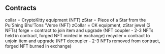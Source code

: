 ## Contracts

collar = CryptoKitty equipment (NFT)
zStar = Piece of a Star from the Pu'Shing Bhu'Tons 'Verse (NFT)
zCollar = CK equipment, zStar jewel (2 NFTs)
forge = contract to join item and upgrade (NFT coupler - 2-3 NFTs held in contract, forged NFT minted in exchange)
recycler = contract to unjoin item and upgrade (NFT decoupler - 2-3 NFTs removed from contract, forged NFT burned in exchange)
